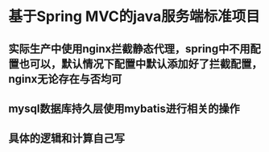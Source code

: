 # 基于Spring MVC的java服务端标准项目
## 实际生产中使用nginx拦截静态代理，spring中不用配置也可以，默认情况下配置中默认添加好了拦截配置，nginx无论存在与否均可
## mysql数据库持久层使用mybatis进行相关的操作
## 具体的逻辑和计算自己写